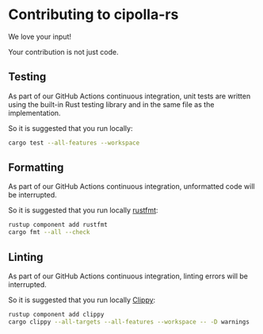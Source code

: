 # Contributing to cipolla-rs

We love your input!

Your contribution is not just code.

## Testing

As part of our GitHub Actions continuous integration, unit tests are written using the built-in Rust testing library and in the same file as the implementation.

So it is suggested that you run locally:

```bash
cargo test --all-features --workspace
```

## Formatting

As part of our GitHub Actions continuous integration, unformatted code will be interrupted.

So it is suggested that you run locally [rustfmt](https://crates.io/crates/rustfmt-nightly):

```bash
rustup component add rustfmt
cargo fmt --all --check
```

## Linting

As part of our GitHub Actions continuous integration, linting errors will be interrupted.

So it is suggested that you run locally [Clippy](https://crates.io/crates/clippy):

```bash
rustup component add clippy
cargo clippy --all-targets --all-features --workspace -- -D warnings
```
